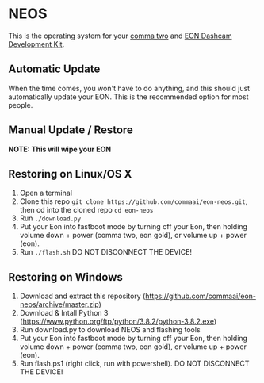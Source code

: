 NEOS
======

This is the operating system for your [comma two](https://comma.ai/shop/products/comma-two-devkit) and [EON Dashcam Development Kit](https://shop.comma.ai/products/eon-dashcam-devkit).

Automatic Update
------

When the time comes, you won't have to do anything, and this should just automatically update your EON. This is the recommended option for most people.

Manual Update / Restore
------

<b>NOTE: This will wipe your EON</b>

Restoring on Linux/OS X
------

1. Open a terminal
2. Clone this repo `git clone https://github.com/commaai/eon-neos.git`, then cd into the cloned repo `cd eon-neos`
3. Run `./download.py`
4. Put your Eon into fastboot mode by turning off your Eon, then holding volume down + power (comma two, eon gold), or volume up + power (eon).
5. Run `./flash.sh` DO NOT DISCONNECT THE DEVICE!

Restoring on Windows
------
1. Download and extract this repository (https://github.com/commaai/eon-neos/archive/master.zip)
2. Download & Intall Python 3 (https://www.python.org/ftp/python/3.8.2/python-3.8.2.exe)
3. Run download.py to download NEOS and flashing tools
4. Put your Eon into fastboot mode by turning off your Eon, then holding volume down + power (comma two, eon gold), or volume up + power (eon).
5. Run flash.ps1 (right click, run with powershell). DO NOT DISCONNECT THE DEVICE!
